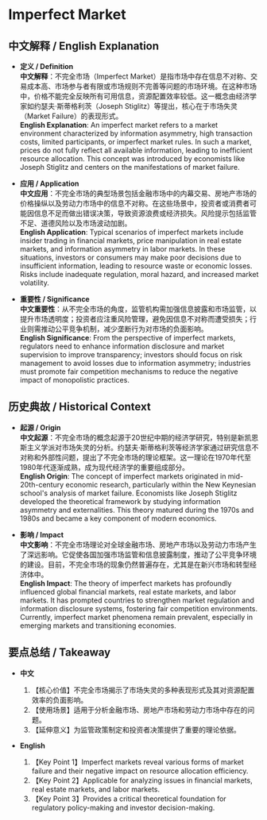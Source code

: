 # Imperfect Market

## 中文解释 / English Explanation

* **定义 / Definition**  
  **中文解释**：不完全市场（Imperfect Market）是指市场中存在信息不对称、交易成本高、市场参与者有限或市场规则不完善等问题的市场环境。在这种市场中，价格不能完全反映所有可用信息，资源配置效率较低。这一概念由经济学家如约瑟夫·斯蒂格利茨（Joseph Stiglitz）等提出，核心在于市场失灵（Market Failure）的表现形式。  
  **English Explanation**: An imperfect market refers to a market environment characterized by information asymmetry, high transaction costs, limited participants, or imperfect market rules. In such a market, prices do not fully reflect all available information, leading to inefficient resource allocation. This concept was introduced by economists like Joseph Stiglitz and centers on the manifestations of market failure.

* **应用 / Application**  
  **中文应用**：不完全市场的典型场景包括金融市场中的内幕交易、房地产市场的价格操纵以及劳动力市场中的信息不对称。在这些场景中，投资者或消费者可能因信息不足而做出错误决策，导致资源浪费或经济损失。风险提示包括监管不足、道德风险以及市场波动加剧。  
  **English Application**: Typical scenarios of imperfect markets include insider trading in financial markets, price manipulation in real estate markets, and information asymmetry in labor markets. In these situations, investors or consumers may make poor decisions due to insufficient information, leading to resource waste or economic losses. Risks include inadequate regulation, moral hazard, and increased market volatility.

* **重要性 / Significance**  
  **中文重要性**：从不完全市场的角度，监管机构需加强信息披露和市场监管，以提升市场透明度；投资者应注重风险管理，避免因信息不对称而遭受损失；行业则需推动公平竞争机制，减少垄断行为对市场的负面影响。  
  **English Significance**: From the perspective of imperfect markets, regulators need to enhance information disclosure and market supervision to improve transparency; investors should focus on risk management to avoid losses due to information asymmetry; industries must promote fair competition mechanisms to reduce the negative impact of monopolistic practices.

## 历史典故 / Historical Context

* **起源 / Origin**  
  **中文起源**：不完全市场的概念起源于20世纪中期的经济学研究，特别是新凯恩斯主义学派对市场失灵的分析。约瑟夫·斯蒂格利茨等经济学家通过研究信息不对称和外部性问题，提出了不完全市场的理论框架。这一理论在1970年代至1980年代逐渐成熟，成为现代经济学的重要组成部分。  
  **English Origin**: The concept of imperfect markets originated in mid-20th-century economic research, particularly within the New Keynesian school's analysis of market failure. Economists like Joseph Stiglitz developed the theoretical framework by studying information asymmetry and externalities. This theory matured during the 1970s and 1980s and became a key component of modern economics.

* **影响 / Impact**  
  **中文影响**：不完全市场理论对全球金融市场、房地产市场以及劳动力市场产生了深远影响。它促使各国加强市场监管和信息披露制度，推动了公平竞争环境的建设。目前，不完全市场的现象仍然普遍存在，尤其是在新兴市场和转型经济体中。  
  **English Impact**: The theory of imperfect markets has profoundly influenced global financial markets, real estate markets, and labor markets. It has prompted countries to strengthen market regulation and information disclosure systems, fostering fair competition environments. Currently, imperfect market phenomena remain prevalent, especially in emerging markets and transitioning economies.

## 要点总结 / Takeaway

* **中文**  
  1. 【核心价值】不完全市场揭示了市场失灵的多种表现形式及其对资源配置效率的负面影响。
  2. 【使用场景】适用于分析金融市场、房地产市场和劳动力市场中存在的问题。
  3. 【延伸意义】为监管政策制定和投资者决策提供了重要的理论依据。

* **English**  
  1. 【Key Point 1】Imperfect markets reveal various forms of market failure and their negative impact on resource allocation efficiency.
  2. 【Key Point 2】Applicable for analyzing issues in financial markets, real estate markets, and labor markets.
  3. 【Key Point 3】Provides a critical theoretical foundation for regulatory policy-making and investor decision-making.
